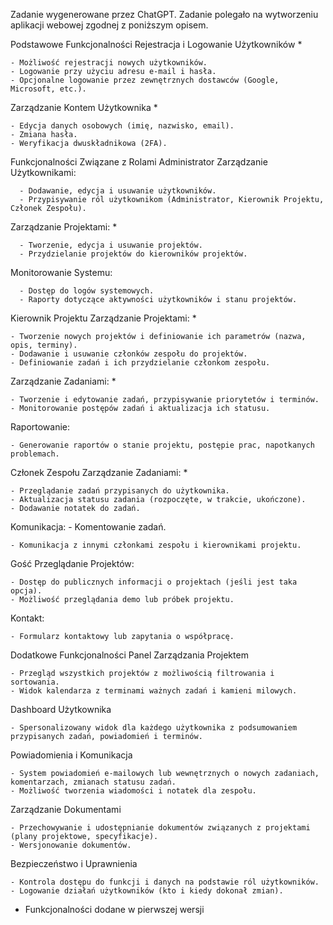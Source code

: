 Zadanie wygenerowane przez ChatGPT.
Zadanie polegało na wytworzeniu aplikacji webowej zgodnej z poniższym opisem.

Podstawowe Funkcjonalności
  Rejestracja i Logowanie Użytkowników *
  
    - Możliwość rejestracji nowych użytkowników.
    - Logowanie przy użyciu adresu e-mail i hasła.
    - Opcjonalne logowanie przez zewnętrznych dostawców (Google, Microsoft, etc.).
  Zarządzanie Kontem Użytkownika *
  
    - Edycja danych osobowych (imię, nazwisko, email).
    - Zmiana hasła.
    - Weryfikacja dwuskładnikowa (2FA).
    
Funkcjonalności Związane z Rolami
  Administrator
    Zarządzanie Użytkownikami:
    
      - Dodawanie, edycja i usuwanie użytkowników.
      - Przypisywanie ról użytkownikom (Administrator, Kierownik Projektu, Członek Zespołu).
  Zarządzanie Projektami: *
    
      - Tworzenie, edycja i usuwanie projektów.
      - Przydzielanie projektów do kierowników projektów.
  Monitorowanie Systemu:
    
      - Dostęp do logów systemowych.
      - Raporty dotyczące aktywności użytkowników i stanu projektów.
Kierownik Projektu
  Zarządzanie Projektami: *
  
    - Tworzenie nowych projektów i definiowanie ich parametrów (nazwa, opis, terminy).
    - Dodawanie i usuwanie członków zespołu do projektów.
    - Definiowanie zadań i ich przydzielanie członkom zespołu.
  Zarządzanie Zadaniami: *
  
    - Tworzenie i edytowanie zadań, przypisywanie priorytetów i terminów.
    - Monitorowanie postępów zadań i aktualizacja ich statusu.
  Raportowanie:
  
    - Generowanie raportów o stanie projektu, postępie prac, napotkanych problemach.
Członek Zespołu
  Zarządzanie Zadaniami: *
  
    - Przeglądanie zadań przypisanych do użytkownika.
    - Aktualizacja statusu zadania (rozpoczęte, w trakcie, ukończone).
    - Dodawanie notatek do zadań.
  Komunikacja:
    - Komentowanie zadań.
    
    - Komunikacja z innymi członkami zespołu i kierownikami projektu.
Gość
  Przeglądanie Projektów:
  
    - Dostęp do publicznych informacji o projektach (jeśli jest taka opcja).
    - Możliwość przeglądania demo lub próbek projektu.
  Kontakt:
  
    - Formularz kontaktowy lub zapytania o współpracę.
  
Dodatkowe Funkcjonalności
  Panel Zarządzania Projektem
  
    - Przegląd wszystkich projektów z możliwością filtrowania i sortowania.
    - Widok kalendarza z terminami ważnych zadań i kamieni milowych.
  Dashboard Użytkownika
  
    - Spersonalizowany widok dla każdego użytkownika z podsumowaniem przypisanych zadań, powiadomień i terminów.
  Powiadomienia i Komunikacja
  
    - System powiadomień e-mailowych lub wewnętrznych o nowych zadaniach, komentarzach, zmianach statusu zadań.
    - Możliwość tworzenia wiadomości i notatek dla zespołu.
  Zarządzanie Dokumentami
  
    - Przechowywanie i udostępnianie dokumentów związanych z projektami (plany projektowe, specyfikacje).
    - Wersjonowanie dokumentów.
  Bezpieczeństwo i Uprawnienia
  
    - Kontrola dostępu do funkcji i danych na podstawie ról użytkowników.
    - Logowanie działań użytkowników (kto i kiedy dokonał zmian).
  
* Funkcjonalności dodane w pierwszej wersji
